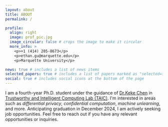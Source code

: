 ```yaml
---
layout: about
title: ABOUT
permalink: /

profile:
  align: right
  image: prof_pic.jpg
  image_circular: false # crops the image to make it circular
  more_info: >
    <p>+1 (414) 285-8673</p>
    <p>ethan.gu@marquette.edu</p>
    <p>Marquette University</p>

news: true # includes a list of news items
selected_papers: true # includes a list of papers marked as "selected={true}"
social: true # includes social icons at the bottom of the page
---
```



I am a fourth-year Ph.D. student under the guidance of <a href="https://sites.google.com/view/kekechen/home?authuser=0">Dr.Keke Chen</a> in <a href="https://sites.google.com/view/kekechen/researchtaic-lab?authuser=0">Trustworthy and Intelligent Computing Lab (TAIC)</a>. I'm interested in areas such as *differential privacy*, *confidential computation*, *machine unlearning*, and more. Anticipating graduation in December 2024, I am actively seeking job opportunities. Feel free to reach out if you have any relevant opportunities or inquiries.
